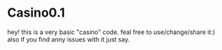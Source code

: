 # Casino0.1
hey!
this is a very basic "casino" code.
feal free to use/change/share it:)
also if you find anny issues with it just say.
